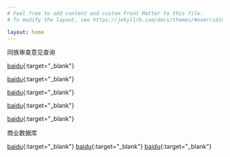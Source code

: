 ```yaml
---
# Feel free to add content and custom Front Matter to this file.
# To modify the layout, see https://jekyllrb.com/docs/themes/#overriding-theme-defaults

layout: home
---
```


同族审查意见查询

[baidu](https://baidu.com){:target="_blank"}

[baidu](https://baidu.com){:target="_blank"}

[baidu](https://baidu.com){:target="_blank"}

[baidu](https://baidu.com){:target="_blank"}

[baidu](https://baidu.com){:target="_blank"}

商业数据库



[baidu](https://baidu.com){:target="_blank"}
           [baidu](https://baidu.com){:target="_blank"}
[baidu](https://baidu.com){:target="_blank"}
